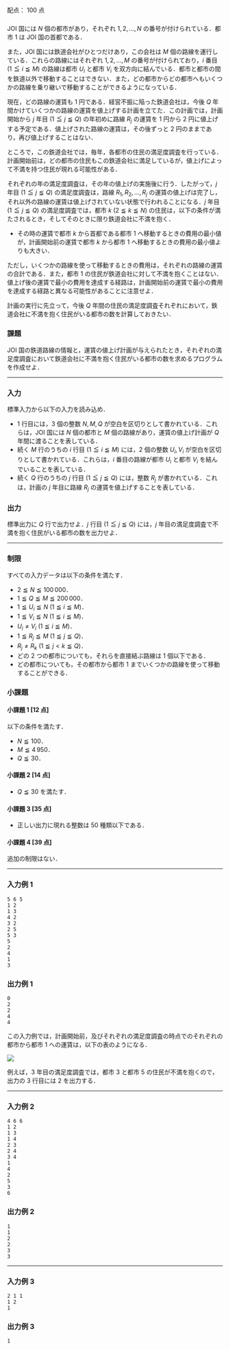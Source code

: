 配点： $100$ 点

###

JOI 国には $N$ 個の都市があり，それぞれ $1, 2, \ldots, N$ の番号が付けられている．都市 $1$ は JOI 国の首都である．

また，JOI 国には鉄道会社がひとつだけあり，この会社は $M$ 個の路線を運行している．これらの路線にはそれぞれ $1, 2, \ldots, M$ の番号が付けられており，$i$ 番目 ($1 \leqq i \leqq M$) の路線は都市 $U_i$ と都市 $V_i$ を双方向に結んでいる．都市と都市の間を鉄道以外で移動することはできない．また，どの都市からどの都市へもいくつかの路線を乗り継いで移動することができるようになっている．

現在，どの路線の運賃も $1$ 円である．経営不振に陥った鉄道会社は，今後 $Q$ 年間かけていくつかの路線の運賃を値上げする計画を立てた．この計画では，計画開始から $j$ 年目 ($1 \leqq j \leqq Q$) の年初めに路線 $R_j$ の運賃を $1$ 円から $2$ 円に値上げする予定である．値上げされた路線の運賃は，その後ずっと $2$ 円のままであり，再び値上げすることはない．

ところで，この鉄道会社では，毎年，各都市の住民の満足度調査を行っている．計画開始前は，どの都市の住民もこの鉄道会社に満足しているが，値上げによって不満を持つ住民が現れる可能性がある．

それぞれの年の満足度調査は，その年の値上げの実施後に行う．したがって，$j$ 年目 ($1 \leqq j \leqq Q$) の満足度調査は，路線 $R_1, R_2, \ldots, R_j$ の運賃の値上げは完了し，それ以外の路線の運賃は値上げされていない状態で行われることになる．$j$ 年目 ($1 \leqq j \leqq Q$) の満足度調査では，都市 $k$ ($2 \leqq k \leqq N$) の住民は，以下の条件が満たされるとき，そしてそのときに限り鉄道会社に不満を抱く．

- その時の運賃で都市 $k$ から首都である都市 $1$ へ移動するときの費用の最小値が，計画開始前の運賃で都市 $k$ から都市 $1$ へ移動するときの費用の最小値よりも大きい．

ただし，いくつかの路線を使って移動するときの費用は，それぞれの路線の運賃の合計である．また，都市 $1$ の住民が鉄道会社に対して不満を抱くことはない．値上げ後の運賃で最小の費用を達成する経路は，計画開始前の運賃で最小の費用を達成する経路と異なる可能性があることに注意せよ．

計画の実行に先立って，今後 $Q$ 年間の住民の満足度調査それぞれにおいて，鉄道会社に不満を抱く住民がいる都市の数を計算しておきたい．

### 課題

JOI 国の鉄道路線の情報と，運賃の値上げ計画が与えられたとき，それぞれの満足度調査において鉄道会社に不満を抱く住民がいる都市の数を求めるプログラムを作成せよ．

---

### 入力

標準入力から以下の入力を読み込め．

- $1$ 行目には，$3$ 個の整数 $N, M, Q$ が空白を区切りとして書かれている．これらは，JOI 国には $N$ 個の都市と $M$ 個の路線があり，運賃の値上げ計画が $Q$ 年間に渡ることを表している．
- 続く $M$ 行のうちの $i$ 行目 ($1 \leqq i \leqq M$) には，$2$ 個の整数 $U_i, V_i$ が空白を区切りとして書かれている．これらは，$i$ 番目の路線が都市 $U_i$ と都市 $V_i$ を結んでいることを表している．
- 続く $Q$ 行のうちの $j$ 行目 ($1 \leqq j \leqq Q$) には，整数 $R_j$ が書かれている．これは，計画の $j$ 年目に路線 $R_j$ の運賃を値上げすることを表している．

### 出力

標準出力に $Q$ 行で出力せよ．$j$ 行目 ($1 \leqq j \leqq Q$) には，$j$ 年目の満足度調査で不満を抱く住民がいる都市の数を出力せよ．

---

### 制限

すべての入力データは以下の条件を満たす．

- $2 \leqq N \leqq 100\,000$．
- $1 \leqq Q \leqq M \leqq 200\,000$．
- $1 \leqq U_i \leqq N$ ($1 \leqq i \leqq M$)．
- $1 \leqq V_i \leqq N$ ($1 \leqq i \leqq M$)．
- $U_i \neq V_i$ ($1 \leqq i \leqq M$)．
- $1 \leqq R_j \leqq M$ ($1 \leqq j \leqq Q$)．
- $R_j \neq R_k$ ($1 \leqq j < k \leqq Q$)．
- どの $2$ つの都市についても，それらを直接結ぶ路線は $1$ 個以下である．
- どの都市についても，その都市から都市 $1$ までいくつかの路線を使って移動することができる．

### 小課題

#### 小課題 1 [12 点]
以下の条件を満たす．

- $N \leqq 100$．
- $M \leqq 4\,950$．
- $Q \leqq 30$．

#### 小課題 2 [14 点]
- $Q \leqq 30$ を満たす．

#### 小課題 3 [35 点]
- 正しい出力に現れる整数は $50$ 種類以下である．

#### 小課題 4 [39 点]
追加の制限はない．

---

### 入力例 1

~~~
5 6 5
1 2
1 3
4 2
3 2
2 5
5 3
5
2
4
1
3
~~~

### 出力例 1

~~~
0
2
2
4
4
~~~

この入力例では，計画開始前，及びそれぞれの満足度調査の時点でのそれぞれの都市から都市 $1$ への運賃は，以下の表のようになる．

![](https://img.atcoder.jp/joi2016ho/2016-ho-t1-fig01.png)

例えば，$3$ 年目の満足度調査では，都市 $3$ と都市 $5$ の住民が不満を抱くので，出力の $3$ 行目には $2$ を出力する．

---

### 入力例 2

~~~
4 6 6
1 2
1 3
1 4
2 3
2 4
3 4
1
4
2
5
3
6
~~~

### 出力例 2

~~~
1
1
2
2
3
3
~~~

---

### 入力例 3

~~~
2 1 1
1 2
1
~~~

### 出力例 3

~~~
1
~~~
